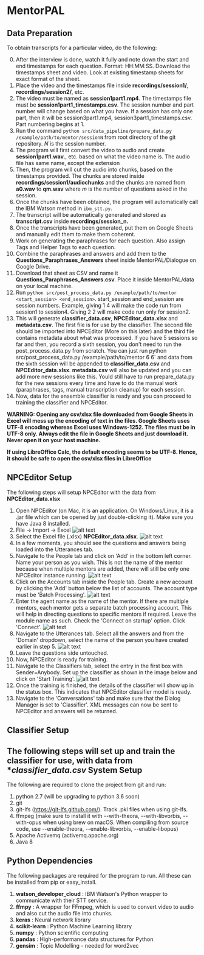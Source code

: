 # MentorPAL

Data Preparation
---------------
To obtain transcripts for a particular video, do the following:

  0. After the interview is done, watch it fully and note down the start and end timestamps for each question. Format: HH:MM:SS. Download the timestamps sheet and video. Look at existing timestamp sheets for exact format of the sheet.
  1. Place the video and the timestamps file inside **recordings/session1/**, **recordings/session2/**, etc.
  2. The video must be named as **session1part1.mp4**. The timestamps file must be **session1part1_timestamps.csv**. The session number and part number will change based on what you have. If a session has only one part, then it will be session3part1.mp4, session3part1_timestamps.csv. Part numbering begins at 1.
  3. Run the command `python src/data_pipeline/prepare_data.py /example/path/to/mentor/sessionN` from root directory of the git repository. *N* is the session number.
  4. The program will first convert the video to audio and create **session1part1.wav.**, etc. based on what the video name is. The audio file has same name, except the extension
  5. Then, the program will cut the audio into chunks, based on the timestamps provided. The chunks are stored inside **recordings/session1/audiochunks** and the chunks are named from **a0.wav** to **qm.wav** where *m* is the number of questions asked in the session.
  6. Once the chunks have been obtained, the program will automatically call the IBM Watson method in `ibm_stt.py`.
  7. The transcript will be automatically generated and stored as **transcript.csv** inside **recordings/session_n.**
  8. Once the transcripts have been generated, put them on Google Sheets and manually edit them to make them coherent.
  9. Work on generating the paraphrases for each question. Also assign Tags and Helper Tags to each question.
  10. Combine the paraphrases and answers and add them to the **Questions_Paraphrases_Answers** sheet inside MentorPAL/Dialogue on Google Drive.
  11. Download that sheet as CSV and name it **Questions_Paraphrases_Answers.csv**. Place it inside MentorPAL/data on your local machine.
  12. Run `python src/post_process_data.py /example/path/to/mentor <start_session> <end_session>`. start_session and end_session are session numbers. Example, giving 1 4 will make the code run from session1 to session4. Giving 2 2 will make code run only for session2.
  13. This will generate **classifier_data.csv**, **NPCEditor_data.xlsx** and **metadata.csv**. The first file is for use by the classifier. The second file should be imported into NPCEditor (More on this later) and the third file contains metadata about what was processed. If you have 5 sessions so far and then, you record a sixth session, you don't need to run the post_process_data.py from scratch. You can just run python src/post_process_data.py /example/path/to/mentor 6 6` and data from the sixth session will be appended to **classifier_data.csv** and **NPCEditor_data.xlsx**. **metadata.csv** will also be updated and you can add more new sessions like this. Yould still have to run prepare_data.py for the new sessions every time and have to do the manual work (paraphrases, tags, manual transcription cleanup) for each session.
  14. Now, data for the ensemble classifier is ready and you can proceed to training the classifier and NPCEditor.

  **WARNING: Opening any csv/xlsx file downloaded from Google Sheets in Excel will mess up the encoding of text in the files. Google Sheets uses UTF-8 encoding whereas Excel uses Windows-1252. The files must be in UTF-8 only. Always edit the file in Google Sheets and just download it. Never open it on your host machine.**
  
  **If using LibreOffice Calc, the default encoding seems to be UTF-8. Hence, it should be safe to open the csv/xlsx files in LibreOffice**

  
NPCEditor Setup
---------------
The following steps will setup NPCEditor with the data from **NPCEditor_data.xlsx**
  1. Open NPCEditor (on Mac, it is an application. On Windows/Linux, it is a .jar file which can be opened by just double-clicking it). Make sure you have Java 8 installed.
  2. File -> Import -> Excel
  ![alt text](https://cloud.githubusercontent.com/assets/2927889/26427446/c7e379d4-40aa-11e7-8ece-095f2df2d271.png)
  3. Select the Excel file (.xlsx) **NPCEditor_data.xlsx**.
  ![alt text](https://cloud.githubusercontent.com/assets/2927889/26427449/cb951740-40aa-11e7-86e2-763599d3c030.png)
  4. In a few moments, you should see the questions and answers being loaded into the Utterances tab.
  5. Navigate to the People tab and click on 'Add' in the bottom left corner. Name your person as you wish. This is not the name of the mentor because when multiple mentors are added, there will still be only one NPCEditor instance running.
  ![alt text](https://cloud.githubusercontent.com/assets/2927889/26427459/d024a168-40aa-11e7-8037-55ee2cdc446b.png)
  6. Click on the Accounts tab inside the People tab. Create a new account by clicking the 'Add' button below the list of accounts. The account type must be 'Batch Processing'.
  ![alt text](https://cloud.githubusercontent.com/assets/2927889/26427465/d7f37a22-40aa-11e7-9564-dce78e782596.png)
  7. Enter the agent name as the name of the mentor. If there are multiple mentors, each mentor gets a separate batch processing account. This will help in directing questions to specific mentors if required. Leave the module name as such. Check the 'Connect on startup' option. Click 'Connect'.
  ![alt text](https://cloud.githubusercontent.com/assets/2927889/26427474/dd82c2cc-40aa-11e7-8d64-ffe59ea891d8.png)
  8. Navigate to the Utterances tab. Select all the answers and from the 'Domain' dropdown, select the name of the person you have created earlier in step 5.
  ![alt text](https://cloud.githubusercontent.com/assets/2927889/26427479/e2f71294-40aa-11e7-857f-2a39b83fa151.png)
  9. Leave the questions side untouched. 
  10. Now, NPCEditor is ready for training.
  11. Navigate to the Classifiers tab, select the entry in the first box with Sender=Anybody. Set up the classifier as shown in the image below and click on 'Start Training'.
  ![alt text](https://cloud.githubusercontent.com/assets/2927889/26427493/f0ec88de-40aa-11e7-8c44-0dcf62dab005.png)
  12. Once the training is finished, the details of the classifier will show up in the status box. This indicates that NPCEditor classifier model is ready.
  13. Navigate to the 'Conversations' tab and make sure that the Dialog Manager is set to 'Classifier'. XML messages can now be sent to NPCEditor and answers will be returned.
  
  
Classifier Setup
---------------
The following steps will set up and train the classifier for use, with data from **classifier_data.csv*
System Setup
------------
The following are required to clone the project from git and run:
  1. python 2.7 (will be upgrading to python 3.6 soon)
  2. git
  3. git-lfs (https://git-lfs.github.com/). Track .pkl files when using git-lfs.
  4. ffmpeg (make sure to install it with --with-theora, --with-libvorbis, --with-opus when using brew on macOS. When compiling from source code, use --enable-theora, --enable-libvorbis, --enable-libopus)
  5. Apache Activemq (activemq.apache.org)
  6. Java 8
  
Python Dependencies
------------
The following packages are required for the program to run. All these can be installed from pip or easy_install.
  
  1. **watson_developer_cloud** : IBM Watson's Python wrapper to communicate with their STT service.
  2. **ffmpy** : A wrapper for FFmpeg, which is used to convert video to audio and also cut the audio file into chunks.
  3. **keras** : Neural network library
  4. **scikit-learn** : Python Machine Learning library
  5. **numpy** : Python scientific computing
  6. **pandas** : High-performance data structures for Python
  7. **gensim** : Topic Modelling - needed for word2vec
  
  
